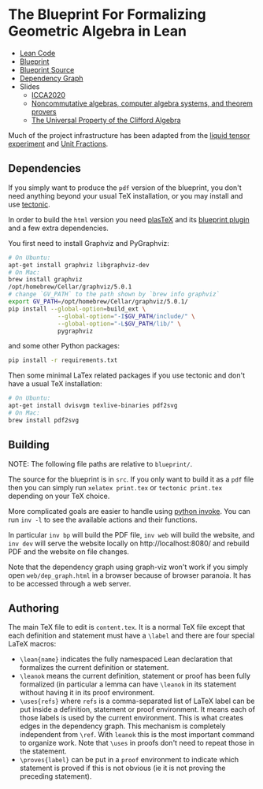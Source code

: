 # The Blueprint For Formalizing Geometric Algebra in Lean

* [Lean Code](https://github.com/pygae/lean-ga/)
* [Blueprint](https://pygae.github.io/lean-ga/blueprint/)
* [Blueprint Source](https://github.com/pygae/lean-ga/docs/blueprint)
* [Dependency Graph](https://pygae.github.io/lean-ga/blueprint/dep_graph.html)
* Slides
  - [ICCA2020](https://pygae.github.io/lean-ga/ICCA2020/)
  - [Noncommutative algebras, computer algebra systems, and theorem provers](https://eric-wieser.github.io/divf-2022)
  - [The Universal Property of the Clifford Algebra](https://eric-wieser.github.io/brno-2021/)

Much of the project infrastructure has been adapted from the [liquid tensor experiment](https://leanprover-community.github.io/liquid/) and [Unit Fractions](https://github.com/b-mehta/unit-fractions).

## Dependencies

If you simply want to produce the `pdf` version of the blueprint, you don't
need anything beyond your usual TeX installation, or you may install and use [tectonic](https://tectonic-typesetting.github.io/en-US/install.html).

In order to build the `html` version you need 
[plasTeX](https://github.com/plastex/plastex/) and its 
[blueprint plugin](https://github.com/PatrickMassot/leanblueprint) and a few extra dependencies. 

You first need to install Graphviz and PyGraphviz:

```bash
# On Ubuntu:
apt-get install graphviz libgraphviz-dev
# On Mac:
brew install graphviz
/opt/homebrew/Cellar/graphviz/5.0.1
# change `GV_PATH` to the path shown by `brew info graphviz`
export GV_PATH=/opt/homebrew/Cellar/graphviz/5.0.1/
pip install --global-option=build_ext \
              --global-option="-I$GV_PATH/include/" \
              --global-option="-L$GV_PATH/lib/" \
              pygraphviz
```

and some other Python packages:

```bash
pip install -r requirements.txt
```

Then some minimal LaTex related packages if you use tectonic and don't have a usual TeX installation:

```bash
# On Ubuntu:
apt-get install dvisvgm texlive-binaries pdf2svg
# On Mac:
brew install pdf2svg
```

## Building

NOTE: The following file paths are relative to `blueprint/`.

The source for the blueprint is in `src`. 
If you only want to build it as a `pdf` file then you can simply run 
`xelatex print.tex` or `tectonic print.tex` depending on your TeX choice.

More complicated goals are easier to handle using [python invoke](https://www.pyinvoke.org/).
You can run `inv -l` to see the available actions and their functions.

In particular `inv bp` will build the PDF file, `inv web` will build the website,
and `inv dev` will serve the website locally on http://localhost:8080/ and rebuild PDF and the website on file changes. 

Note that the dependency graph using graph-viz won't work if you simply open `web/dep_graph.html` in 
a browser because of browser paranoia. It has to be accessed through a web server. 

## Authoring

The main TeX file to edit is `content.tex`. It is a normal TeX file except that
each definition and statement must have a `\label` and there are four special LaTeX macros:
* `\lean{name}` indicates the fully namespaced Lean declaration that formalizes
  the current definition or statement.
* `\leanok` means the current definition, statement or proof has been fully formalized (in particular
  a lemma can have `\leanok` in its statement without having it in its proof environment.
* `\uses{refs}` where `refs` is a comma-separated list of LaTeX label can be
  put inside a definition, statement or proof environment. It means each of
  those labels is used by the current environment. This is what creates edges
  in the dependency graph. This mechanism is completely independent from
  `\ref`. With `leanok` this is the most important command to organize work.
  Note that `\uses` in proofs don't need to repeat those in the statement.
* `\proves{label}` can be put in a `proof` environment to indicate which
  statement is proved if this is not obvious (ie it is not proving the
  preceding statement).
